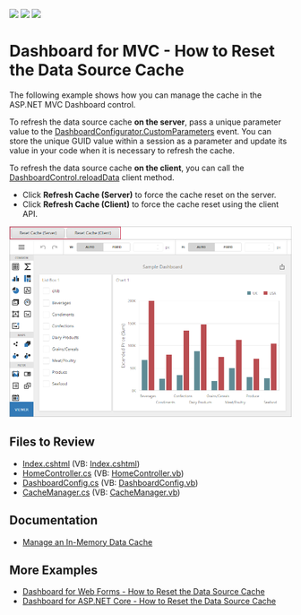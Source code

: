 <!-- default badges list -->
![](https://img.shields.io/endpoint?url=https://codecentral.devexpress.com/api/v1/VersionRange/188187813/21.2.4%2B)
[![](https://img.shields.io/badge/Open_in_DevExpress_Support_Center-FF7200?style=flat-square&logo=DevExpress&logoColor=white)](https://supportcenter.devexpress.com/ticket/details/T828693)
[![](https://img.shields.io/badge/📖_How_to_use_DevExpress_Examples-e9f6fc?style=flat-square)](https://docs.devexpress.com/GeneralInformation/403183)
<!-- default badges end -->

# Dashboard for MVC - How to Reset the Data Source Cache

The following example shows how you can manage the cache in the ASP.NET MVC Dashboard control.

To refresh the data source cache **on the server**, pass a unique parameter value to the [DashboardConfigurator.CustomParameters](http://docs.devexpress.com/Dashboard/DevExpress.DashboardWeb.DashboardConfigurator.CustomParameters) event. You can store the unique GUID value within a session as a parameter and update its value in your code when it is necessary to refresh the cache.

To refresh the data source cache **on the client**, you can call the [DashboardControl.reloadData](https://docs.devexpress.com/Dashboard/js-DevExpress.Dashboard.DashboardControl#js_DevExpress_Dashboard_DashboardControl_reloadData) client method.

- Click **Refresh Cache (Server)** to force the cache reset on the server.
- Click **Refresh Cache (Client)** to force the cache reset using the client API.

![](reset-cache-buttons.png)

## Files to Review

* [Index.cshtml](/CS/MvcDashboardUseDifferentCaches/Views/Home/Index.cshtml) (VB: [Index.cshtml](/VB/MvcDashboardUseDifferentCaches/Views/Home/Index.cshtml))
* [HomeController.cs](/CS/MvcDashboardUseDifferentCaches/Controllers/HomeController.cs) (VB: [HomeController.vb](/VB/MvcDashboardUseDifferentCaches/Controllers/HomeController.vb))
* [DashboardConfig.cs](/CS/MvcDashboardUseDifferentCaches/App_Start/DashboardConfig.cs#L37) (VB: [DashboardConfig.vb](/VB/MvcDashboardUseDifferentCaches/App_Start/DashboardConfig.vb#L35))
* [CacheManager.cs](/CS/MvcDashboardUseDifferentCaches/CacheManager.cs) (VB: [CacheManager.vb](/VB/MvcDashboardUseDifferentCaches/CacheManager.vb))

## Documentation

* [Manage an In-Memory Data Cache](https://docs.devexpress.com/Dashboard/400983)

## More Examples

* [Dashboard for Web Forms - How to Reset the Data Source Cache](https://github.com/DevExpress-Examples/web-forms-dashboard-use-different-caches)
* [Dashboard for ASP.NET Core - How to Reset the Data Source Cache](https://github.com/DevExpress-Examples/aspnet-core-dashboard-use-different-caches)
